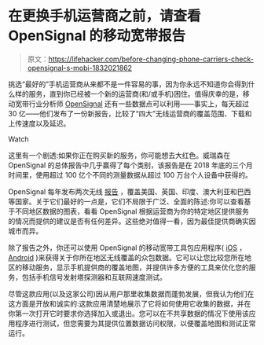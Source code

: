 # 在更换手机运营商之前，请查看 OpenSignal 的移动宽带报告

> 原文：<https://lifehacker.com/before-changing-phone-carriers-check-opensignal-s-mobi-1832021862>

挑选“最好的”手机运营商从来都不是一件容易的事，因为你永远不知道你会得到什么样的服务，直到你已经被一个新的运营商(和/或手机)困住。值得庆幸的是，移动宽带行业分析师 [OpenSignal](https://opensignal.com/) 还有一些数据点可以利用——事实上，每天超过 30 亿——他们发布了一份新报告，比较了“四大”无线运营商的覆盖范围、下载和上传速度以及延迟。

Watch

这里有一个剧透:如果你正在购买新的服务，你可能想去大红色。威瑞森在 OpenSignal 的总体报告中几乎赢得了每个类别，该报告是在 2018 年底的三个月时间里，使用超过 100 亿个不同的测量数据从超过 100 万台个人设备中获得的。

OpenSignal 每年发布两次无线 [报告](https://opensignal.com/reports/) ，覆盖美国、英国、印度、澳大利亚和巴西等国家。关于它们最好的一点是，它们不局限于广泛、全面的陈述:你可以查看基于不同地区数据的图表，看看 OpenSignal 根据运营商为你的特定地区提供服务的情况而提供的建议是否有任何差异。这些绝对值得一看，因为最佳提供商确实因城市而异。

除了报告之外，你还可以使用 OpenSignal 的移动宽带工具包应用程序( [iOS](https://itunes.apple.com/app/opensignal/id598298030) ， [Android](https://play.google.com/store/apps/details?id=com.staircase3.opensignal&referrer=utm_source=OSWebsiteMain&utm_medium=OSWebsiteMain&utm_campaign=OSWebsiteMain) )来获得关于你所在地区无线覆盖的众包数据。它可以让您比较您所在地区的移动服务，显示手机提供商的覆盖地图，并提供许多方便的工具来优化您的服务，包括手机信号发射塔探测器和互联网速度测试。

尽管这款应用(以及这家公司)因从用户那里收集数据而蓬勃发展，但我认为他们在这方面是开放和诚实的:这款应用清楚地展示了它将如何使用它收集的数据，并在你第一次打开它时要求你选择加入或退出。您可以在不共享数据的情况下使用该应用程序进行测试，但您需要为其提供位置数据访问权限，以便覆盖地图和测试正常运行。